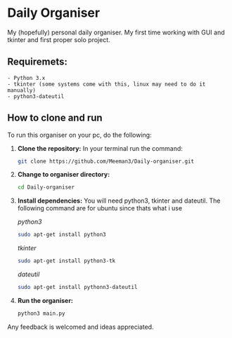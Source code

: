 # Daily Organiser

My (hopefully) personal daily organiser. 
My first time working with GUI and tkinter and first proper solo project.

## Requiremets:

    - Python 3.x
    - tkinter (some systems come with this, linux may need to do it manually)
    - python3-dateutil

## How to clone and run

To run this organiser on your pc, do the following:

1. **Clone the repository:**
    In your terminal run the command:
    ```bash
    git clone https://github.com/Meeman3/Daily-organiser.git
    ```

2. **Change to organiser directory:**
    ```bash
    cd Daily-organiser
    ```

3. **Install dependencies:**
    You will need python3, tkinter and dateutil. The following command are for ubuntu since thats what i use
    
    *python3*
    ```bash
    sudo apt-get install python3
    ```

    *tkinter*
    ```bash
    sudo apt-get install python3-tk
    ```

    *dateutil*
    ```bash
    sudo apt-get install pythonn3-dateutil
    ```

4. **Run the organiser:**
    ```bash
    python3 main.py
    ```

Any feedback is welcomed and ideas appreciated.
